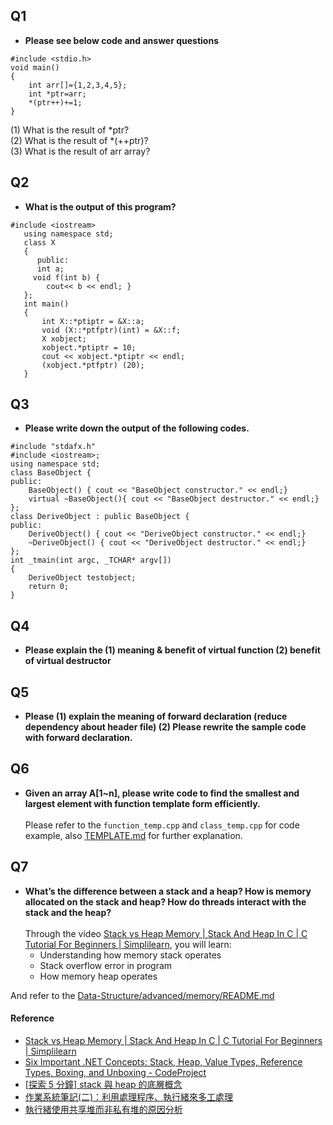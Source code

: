 ## Q1
* **Please see below code and answer questions**
```
#include <stdio.h>
void main()
{
	int arr[]={1,2,3,4,5};
	int *ptr=arr;
	*(ptr++)+=1;
}
```
(1) What is the result of *ptr? <br>
(2) What is the result of *(++ptr)? <br>
(3) What is the result of arr array?

## Q2
* **What is the output of this program?**
```
#include <iostream>
   using namespace std;
   class X
   {
      public:
      int a;
	 void f(int b) {
		cout<< b << endl; }
   };
   int main()
   {
       int X::*ptiptr = &X::a;
       void (X::*ptfptr)(int) = &X::f;
       X xobject;
       xobject.*ptiptr = 10;
       cout << xobject.*ptiptr << endl;
       (xobject.*ptfptr) (20);
   }
```

## Q3
* **Please write down the output of the following codes.**
```
#include "stdafx.h"
#include <iostream>;
using namespace std;
class BaseObject {
public:
	BaseObject() { cout << "BaseObject constructor." << endl;}
	virtual ~BaseObject(){ cout << "BaseObject destructor." << endl;}
};
class DeriveObject : public BaseObject {
public:
	DeriveObject() { cout << "DeriveObject constructor." << endl;}
	~DeriveObject() { cout << "DeriveObject destructor." << endl;}
};
int _tmain(int argc, _TCHAR* argv[])
{
	DeriveObject testobject;
	return 0;
}
```

## Q4
* **Please explain the (1) meaning & benefit of virtual function (2) benefit of virtual destructor**

## Q5
* **Please (1) explain the meaning of forward declaration (reduce dependency about header file) (2) Please rewrite the sample code with forward declaration.**

## Q6
* **Given an array A[1~n], please write code to find the smallest and largest element with function template form efficiently.** <br><br>
Please refer to the `function_temp.cpp` and `class_temp.cpp` for code example, also [TEMPLATE.md](https://github.com/a22057916w/Data-Structure/blob/main/advanced/TEMPLATE.md) for further explanation.

## Q7
* **What’s the difference between a stack and a heap? How is memory allocated on the stack and heap? How do threads interact with the stack and the heap?** <br><br>
Through the video [Stack vs Heap Memory | Stack And Heap In C | C Tutorial For Beginners | Simplilearn](https://www.youtube.com/watch?v=gRwfHzeS-GM), you will learn:
	* Understanding how memory stack operates
	* Stack overflow error in program
	* How memory heap operates

And refer to the [Data-Structure/advanced/memory/README.md](https://github.com/a22057916w/Data-Structure/tree/main/advanced/memory)

#### Reference
* [Stack vs Heap Memory | Stack And Heap In C | C Tutorial For Beginners | Simplilearn](https://www.youtube.com/watch?v=gRwfHzeS-GM)
* [Six Important .NET Concepts: Stack, Heap, Value Types, Reference Types, Boxing, and Unboxing - CodeProject](https://www.codeproject.com/Articles/76153/Six-important-NET-concepts-Stack-heap-value-types#Stack%20and%20Heap)
* [[探索 5 分鐘] stack 與 heap 的底層概念](https://nwpie.blogspot.com/2017/05/5-stack-heap.html)
* [作業系統筆記(二)：利用處理程序、執行緒來多工處理](https://noob.tw/operating-system-multitasking/)
* [執行緒使用共享堆而非私有堆的原因分析](https://www.itread01.com/content/1546786658.html)
